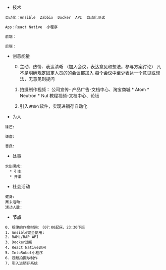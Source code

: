 * 技术

```
自动化：Ansible  Zabbix  Docker  API  自动化测试

App：React Native  小程序

前端：

后端：
```

* 创意能量

    0. 主动、热情、表达清晰 （加入会议，表达意见和想法，参与方案讨论）
        凡不是明确规定固定人员的的会议都加入
        每个会议中至少表达一个意见或想法，无意见则提问
    1. 拍摄制作视频：
        公司宣传-
           产品广告-文档中心、淘宝商城
           * Atom
           * Neutron
           * Nut
           教程视频-文档中心、论坛

    2. 引入`进销存`软件，实现进销存自动化

* 为人

```
锋芒:

谦虚: 

善良:
```

* 处事

```
水到渠成:
  * 引水
  * 开渠
```

* 社会活动

```
健身:
周末活动:
活动人脉:
```

* **节点**

```
0. 规律的作息时间: (07:00起床，23:30下班
1. Ansible完全使用:
2. RAML/RAP API
3. Docker运用
4. React Native运用
5. IntoRobot小程序
6. 视频拍摄与制作
7. 引入进销存系统
```



